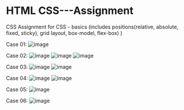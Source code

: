 # HTML CSS---Assignment
CSS Assignment for CSS - basics (includes positions(relative, absolute, fixed, sticky), grid layout, box-model, flex-box) )

Case 01:
![image](https://user-images.githubusercontent.com/95334829/229192747-efbe5885-39e8-411e-a0c0-70acf188e70c.png)

Case 02:
![image](https://user-images.githubusercontent.com/95334829/229194268-4363b63b-48be-42c7-b6ef-7beb6ff05880.png)
![image](https://user-images.githubusercontent.com/95334829/229194345-d522a1f6-0356-43cb-b848-13e237cb9be4.png)
![image](https://user-images.githubusercontent.com/95334829/231739368-dfa1857c-f84c-4c1f-8f2f-029be549eeaa.png)
 
Case 03:
![image](https://user-images.githubusercontent.com/95334829/229193096-8cac5235-09ff-4150-9004-5a038f92304d.png)
![image](https://user-images.githubusercontent.com/95334829/229193252-a8e000c9-816a-4244-bf2c-bac0a51a87ef.png)

Case 04:
![image](https://user-images.githubusercontent.com/95334829/229194435-13863e30-4163-44d0-ba0a-310569589c98.png)
![image](https://user-images.githubusercontent.com/95334829/229194515-a66edf58-0222-42f8-8203-a00734f0e4a5.png)

Case 05:
![image](https://user-images.githubusercontent.com/95334829/229194589-630f6883-2220-4168-b7d3-2f717535ee3a.png)

Case 06:
![image](https://user-images.githubusercontent.com/95334829/229194651-2f0ba004-f129-4b3a-8753-643c203dfd0d.png)


